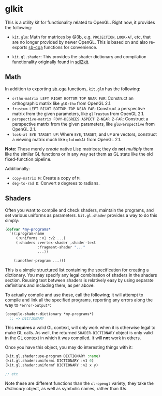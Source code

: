 # glkit

This is a utility kit for functionality related to OpenGL.  Right now,
it provides the following:

* `kit.glm`: Math for matrices by @3b, e.g. `PROJECTION`, `LOOK-AT`,
  etc, that are no longer provided by newer OpenGL.  This is based on
  and also re-exports [sb-cga](https://github.com/nikodemus/sb-cga)
  functions for convenience.

* `kit.gl.shader`: This provides the shader dictionary and compilation
  functionality originally found in
  [sdl2kit](https://github.com/lispgames/sdl2kit).

## Math

In addition to exporting [sb-cga](https://github.com/nikodemus/sb-cga)
functions, `kit.glm` has the following:

* `ortho-matrix LEFT RIGHT BOTTOM TOP NEAR FAR`: Construct an
  orthographic matrix like `glOrtho` from OpenGL 2.1.
* `frustum LEFT RIGHT BOTTOM TOP NEAR FAR`: Construct a perspective
  matrix from the given parameters, like `glFrustum` from OpenGL 2.1.
* `perspective-matrix FOVY-DEGREES ASPECT Z-NEAR Z-FAR`:  Construct a
  perspective matrix from the given parameters, like `gluPerspective`
  from OpenGL 2.1.
* `look-at EYE TARGET UP`: Where `EYE`, `TARGET`, and `UP` are
  vectors, construct a viewing matrix much like `gluLookAt` from
  OpenGL 2.1.

**Note:** These merely *create* native Lisp matrices; they do **not**
*multiply* them like the similar GL functions or in any way set them
as GL state like the old fixed-function pipeline.

Additionally:

* `copy-matrix M`: Create a copy of `M`.
* `deg-to-rad D`: Convert `D` degrees to radians.


## Shaders

Often you want to compile and check shaders, maintain the programs,
and set various uniforms as parameters.  `kit.gl.shader` provides a
way to do this simply:

```lisp
(defvar *my-programs*
  `((:program-name
     (:uniforms :v1 :v2 ...)
     (:shaders :vertex-shader ,shader-text
               :fragment-shader "..."
               ...))

    (:another-program ...)))
```

This is a simple structured list containing the specification for
creating a dictionary.  You may specify any legal combination of
shaders in the shaders section.  Reusing text between shaders is
relatively easy by using separate definitions and including them, as
per above.

To actually compile and use these, call the following; it will attempt
to compile and link all the specified programs, reporting any errors
along the way to `*error-output*`:

```lisp
(compile-shader-dictionary *my-programs*)
  ;; => DICTIONARY
```

This **requires** a valid GL context, will only work when it is
otherwise legal to make GL calls.  As well, the returned
`SHADER-DICTIONARY` object is only valid in the GL context in which it
was compiled.  It will **not** work in others.

Once you have this object, you may do interesting things with it:

```lisp
(kit.gl.shader:use-program DICTIONARY :name)
(kit.gl.shader:uniformi DICTIONARY :v1 0)
(kit.gl.shader:uniformf DICTIONARY :v2 x y)

;; etc
```

Note these are different functions than the `cl-opengl` variety; they
take the *dictionary* object, as well as symbolic names, rather than
IDs.

